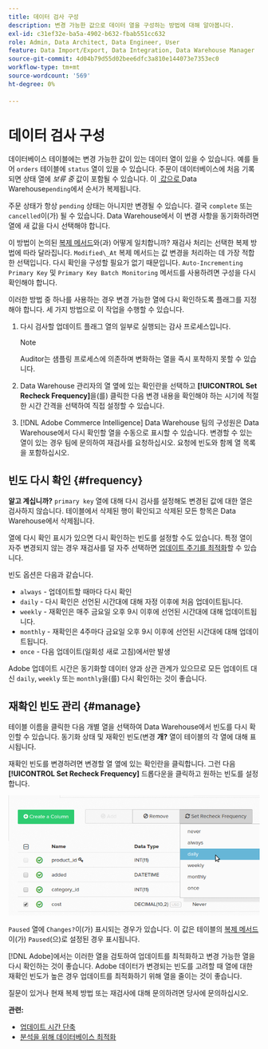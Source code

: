 ```yaml
---
title: 데이터 검사 구성
description: 변경 가능한 값으로 데이터 열을 구성하는 방법에 대해 알아봅니다.
exl-id: c31ef32e-ba5a-4902-b632-fbab551cc632
role: Admin, Data Architect, Data Engineer, User
feature: Data Import/Export, Data Integration, Data Warehouse Manager
source-git-commit: 4d04b79d55d02bee6dfc3a810e144073e7353ec0
workflow-type: tm+mt
source-wordcount: '569'
ht-degree: 0%

---
```


# 데이터 검사 구성

데이터베이스 테이블에는 변경 가능한 값이 있는 데이터 열이 있을 수 있습니다. 예를 들어 `orders` 테이블에 `status` 열이 있을 수 있습니다. 주문이 데이터베이스에 처음 기록되면 상태 열에 _보류 중_ 값이 포함될 수 있습니다. 이 [&#x200B; 값으로 &#x200B;](../data-warehouse-mgr/tour-dwm.md)Data Warehouse`pending`에서 순서가 복제됩니다.

주문 상태가 항상 `pending` 상태는 아니지만 변경될 수 있습니다. 결국 `complete` 또는 `cancelled`이(가) 될 수 있습니다. Data Warehouse에서 이 변경 사항을 동기화하려면 열에 새 값을 다시 선택해야 합니다.

이 방법이 논의된 [복제 메서드](../data-warehouse-mgr/cfg-replication-methods.md)와(과) 어떻게 일치합니까? 재검사 처리는 선택한 복제 방법에 따라 달라집니다. `Modified\_At` 복제 메서드는 값 변경을 처리하는 데 가장 적합한 선택입니다. 다시 확인을 구성할 필요가 없기 때문입니다. `Auto-Incrementing Primary Key` 및 `Primary Key Batch Monitoring` 메서드를 사용하려면 구성을 다시 확인해야 합니다.

이러한 방법 중 하나를 사용하는 경우 변경 가능한 열에 다시 확인하도록 플래그를 지정해야 합니다. 세 가지 방법으로 이 작업을 수행할 수 있습니다.

1. 다시 검사할 업데이트 플래그 열의 일부로 실행되는 감사 프로세스입니다.

   >[!NOTE]
   >
   >Auditor는 샘플링 프로세스에 의존하며 변화하는 열을 즉시 포착하지 못할 수 있습니다.

1. Data Warehouse 관리자의 열 옆에 있는 확인란을 선택하고 **[!UICONTROL Set Recheck Frequency]**&#x200B;을(를) 클릭한 다음 변경 내용을 확인해야 하는 시기에 적절한 시간 간격을 선택하여 직접 설정할 수 있습니다.

1. [!DNL Adobe Commerce Intelligence] Data Warehouse 팀의 구성원은 Data Warehouse에서 다시 확인할 열을 수동으로 표시할 수 있습니다. 변경할 수 있는 열이 있는 경우 팀에 문의하여 재검사를 요청하십시오. 요청에 빈도와 함께 열 목록을 포함하십시오.

## 빈도 다시 확인 {#frequency}

**알고 계십니까?**
`primary key` 열에 대해 다시 검사를 설정해도 변경된 값에 대한 열은 검사하지 않습니다. 테이블에서 삭제된 행이 확인되고 삭제된 모든 항목은 Data Warehouse에서 삭제됩니다.

열에 다시 확인 표시가 있으면 다시 확인하는 빈도를 설정할 수도 있습니다. 특정 열이 자주 변경되지 않는 경우 재검사를 덜 자주 선택하면 [업데이트 주기를 최적화](../../best-practices/reduce-update-cycle-time.md)할 수 있습니다.

빈도 옵션은 다음과 같습니다.

* `always` - 업데이트할 때마다 다시 확인
* `daily` - 다시 확인은 선언된 시간대에 대해 자정 이후에 처음 업데이트됩니다.
* `weekly` - 재확인은 매주 금요일 오후 9시 이후에 선언된 시간대에 대해 업데이트됩니다.
* `monthly` - 재확인은 4주마다 금요일 오후 9시 이후에 선언된 시간대에 대해 업데이트됩니다.
* `once` - 다음 업데이트(일회성 새로 고침)에서만 발생

Adobe 업데이트 시간은 동기화할 데이터 양과 상관 관계가 있으므로 모든 업데이트 대신 `daily`, `weekly` 또는 `monthly`을(를) 다시 확인하는 것이 좋습니다.

## 재확인 빈도 관리 {#manage}

테이블 이름을 클릭한 다음 개별 열을 선택하여 Data Warehouse에서 빈도를 다시 확인할 수 있습니다. 동기화 상태 및 재확인 빈도(변경 **개?** 열이 테이블의 각 열에 대해 표시됩니다.

재확인 빈도를 변경하려면 변경할 열 옆에 있는 확인란을 클릭합니다. 그런 다음 **[!UICONTROL Set Recheck Frequency]** 드롭다운을 클릭하고 원하는 빈도를 설정합니다.

![구성 옵션 다시 확인을 보여 주는 Data Warehouse 관리자](../../assets/dwm-recheck.png)

`Paused` 열에 `Changes?`이(가) 표시되는 경우가 있습니다. 이 값은 테이블의 [복제 메서드](../../data-analyst/data-warehouse-mgr/cfg-data-rechecks.md)이(가) `Paused`(으)로 설정된 경우 표시됩니다.

[!DNL Adobe]에서는 이러한 열을 검토하여 업데이트를 최적화하고 변경 가능한 열을 다시 확인하는 것이 좋습니다. Adobe 데이터가 변경되는 빈도를 고려할 때 열에 대한 재확인 빈도가 높은 경우 업데이트를 최적화하기 위해 열을 줄이는 것이 좋습니다.

질문이 있거나 현재 복제 방법 또는 재검사에 대해 문의하려면 당사에 문의하십시오.

**관련:**

* [업데이트 시간 단축](../../best-practices/reduce-update-cycle-time.md)
* [분석을 위해 데이터베이스 최적화](../../best-practices/opt-db-analysis.md)
